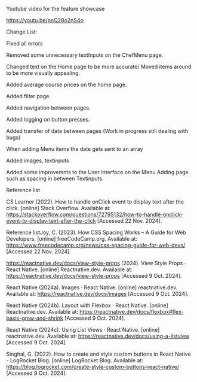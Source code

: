 Youtube video for the feature showcase 

https://youtu.be/pnQ28o2nS4o

Change List: 

Fixed all errors 

Removed some unnecessary textInputs on the ChefMenu page.

Changed text on the Home page to be more accurate/ Moved items around to be more visually appealing.

Added average course prices on the home page.

Added filter page.

Added navigation between pages.

Added logging on button presses.

Added transfer of data between pages (Work in progress still dealing with bugs)

When adding Menu items the date gets sent to an array

Added images, textinputs

Added some improvemnts to the User Interface on the Menu Adding page such as spacing in between Textinputs.

Reference list

CS Learner (2022). How to handle onClick event to display text after the click. [online] Stack Overflow. Available at: https://stackoverflow.com/questions/72795132/how-to-handle-onclick-event-to-display-text-after-the-click [Accessed 22 Nov. 2024].

Reference listJoy, C. (2023). How CSS Spacing Works – A Guide for Web Developers. [online] freeCodeCamp.org. Available at: https://www.freecodecamp.org/news/css-spacing-guide-for-web-devs/ [Accessed 22 Nov. 2024].

https://reactnative.dev/docs/view-style-props (2024). View Style Props · React Native. [online] Reactnative.dev. Available at: https://reactnative.dev/docs/view-style-props [Accessed 9 Oct. 2024].

React Native (2024a). Images · React Native. [online] reactnative.dev. Available at: https://reactnative.dev/docs/images [Accessed 9 Oct. 2024].

React Native (2024b). Layout with Flexbox · React Native. [online] Reactnative.dev. Available at: https://reactnative.dev/docs/flexbox#flex-basis-grow-and-shrink [Accessed 9 Oct. 2024].

React Native (2024c). Using List Views · React Native. [online] reactnative.dev. Available at: https://reactnative.dev/docs/using-a-listview [Accessed 9 Oct. 2024].

Singhal, G. (2022). How to create and style custom buttons in React Native - LogRocket Blog. [online] LogRocket Blog. Available at: https://blog.logrocket.com/create-style-custom-buttons-react-native/ [Accessed 9 Oct. 2024].
